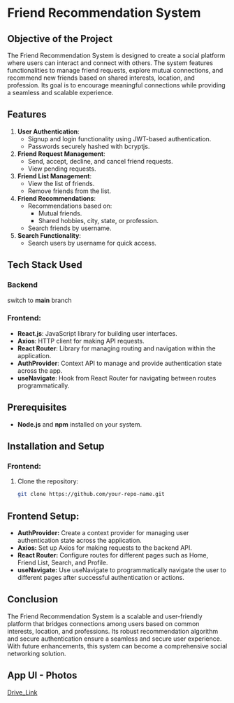# Friend Recommendation System

## Objective of the Project
The Friend Recommendation System is designed to create a social platform where users can interact and connect with others. The system features functionalities to manage friend requests, explore mutual connections, and recommend new friends based on shared interests, location, and profession. Its goal is to encourage meaningful connections while providing a seamless and scalable experience.

## Features
1. **User Authentication**:
   - Signup and login functionality using JWT-based authentication.
   - Passwords securely hashed with bcryptjs.
2. **Friend Request Management**:
   - Send, accept, decline, and cancel friend requests.
   - View pending requests.
3. **Friend List Management**:
   - View the list of friends.
   - Remove friends from the list.
4. **Friend Recommendations**:
   - Recommendations based on:
     - Mutual friends.
     - Shared hobbies, city, state, or profession.
   - Search friends by username.
5. **Search Functionality**:
   - Search users by username for quick access.

## Tech Stack Used

### Backend
switch to **main** branch

### Frontend:
- **React.js**: JavaScript library for building user interfaces.
- **Axios**: HTTP client for making API requests.
- **React Router**: Library for managing routing and navigation within the application.
- **AuthProvider**: Context API to manage and provide authentication state across the app.
- **useNavigate**: Hook from React Router for navigating between routes programmatically.

## Prerequisites
- **Node.js** and **npm** installed on your system.

## Installation and Setup
### Frontend:
1. Clone the repository:
   ```bash
   git clone https://github.com/your-repo-name.git


## Frontend Setup:
- **AuthProvider:** Create a context provider for managing user authentication state across the application.
- **Axios:** Set up Axios for making requests to the backend API.
- **React Router:** Configure routes for different pages such as Home, Friend List, Search, and Profile.
- **useNavigate:** Use useNavigate to programmatically navigate the user to different pages after successful authentication or actions.

## Conclusion
The Friend Recommendation System is a scalable and user-friendly platform that bridges connections among users based on common interests, location, and professions. Its robust recommendation algorithm and secure authentication ensure a seamless and secure user experience. With future enhancements, this system can become a comprehensive social networking solution.

## App UI - Photos
[Drive_Link](https://drive.google.com/drive/folders/1wMvvBDOAZtMIE-CztEpBlBDYdwdPT3xK?usp=sharing)




